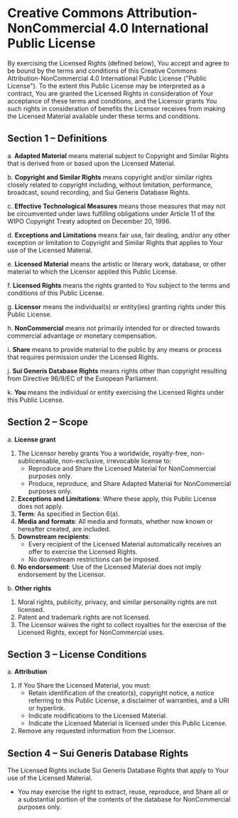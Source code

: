 # Creative Commons Attribution-NonCommercial 4.0 International Public License

By exercising the Licensed Rights (defined below), You accept and agree to be bound by the terms and conditions of this Creative Commons Attribution-NonCommercial 4.0 International Public License ("Public License"). To the extent this Public License may be interpreted as a contract, You are granted the Licensed Rights in consideration of Your acceptance of these terms and conditions, and the Licensor grants You such rights in consideration of benefits the Licensor receives from making the Licensed Material available under these terms and conditions.

## Section 1 – Definitions

a. **Adapted Material** means material subject to Copyright and Similar Rights that is derived from or based upon the Licensed Material.

b. **Copyright and Similar Rights** means copyright and/or similar rights closely related to copyright including, without limitation, performance, broadcast, sound recording, and Sui Generis Database Rights.

c. **Effective Technological Measures** means those measures that may not be circumvented under laws fulfilling obligations under Article 11 of the WIPO Copyright Treaty adopted on December 20, 1996.

d. **Exceptions and Limitations** means fair use, fair dealing, and/or any other exception or limitation to Copyright and Similar Rights that applies to Your use of the Licensed Material.

e. **Licensed Material** means the artistic or literary work, database, or other material to which the Licensor applied this Public License.

f. **Licensed Rights** means the rights granted to You subject to the terms and conditions of this Public License.

g. **Licensor** means the individual(s) or entity(ies) granting rights under this Public License.

h. **NonCommercial** means not primarily intended for or directed towards commercial advantage or monetary compensation.

i. **Share** means to provide material to the public by any means or process that requires permission under the Licensed Rights.

j. **Sui Generis Database Rights** means rights other than copyright resulting from Directive 96/9/EC of the European Parliament.

k. **You** means the individual or entity exercising the Licensed Rights under this Public License.

## Section 2 – Scope

a. **License grant**
1. The Licensor hereby grants You a worldwide, royalty-free, non-sublicensable, non-exclusive, irrevocable license to:
    - Reproduce and Share the Licensed Material for NonCommercial purposes only.
    - Produce, reproduce, and Share Adapted Material for NonCommercial purposes only.
2. **Exceptions and Limitations**: Where these apply, this Public License does not apply.
3. **Term**: As specified in Section 6(a).
4. **Media and formats**: All media and formats, whether now known or hereafter created, are included.
5. **Downstream recipients**:
    - Every recipient of the Licensed Material automatically receives an offer to exercise the Licensed Rights.
    - No downstream restrictions can be imposed.
6. **No endorsement**: Use of the Licensed Material does not imply endorsement by the Licensor.

b. **Other rights**
1. Moral rights, publicity, privacy, and similar personality rights are not licensed.
2. Patent and trademark rights are not licensed.
3. The Licensor waives the right to collect royalties for the exercise of the Licensed Rights, except for NonCommercial uses.

## Section 3 – License Conditions

a. **Attribution**
1. If You Share the Licensed Material, you must:
    - Retain identification of the creator(s), copyright notice, a notice referring to this Public License, a disclaimer of warranties, and a URI or hyperlink.
    - Indicate modifications to the Licensed Material.
    - Indicate the Licensed Material is licensed under this Public License.
2. Remove any requested information from the Licensor.

## Section 4 – Sui Generis Database Rights

The Licensed Rights include Sui Generis Database Rights that apply to Your use of the Licensed Material.
- You may exercise the right to extract, reuse, reproduce, and Share all or a substantial portion of the contents of the database for NonCommercial purposes only.



